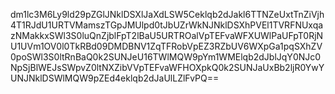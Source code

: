 dm1lc3M6Ly9ld29pZGlJNklDSXlJaXdLSW5Ceklqb2dJakl6TTNZeUxtTnZiVjh4T1RJdU1URTVMamszTGpJMUlpd0tJbUZrWkNJNklDSXhPVEl1TVRFNUxqazNMakkxSWl3S0luQnZjblFpT2lBaU5URTROalVpTEFvaWFXUWlPaUFpT0RjNU1UVm1OV0l0TkRBd09DMDBNV1ZqTFRobVpEZ3RZbUV6WXpGa1pqSXhZV0poSWl3S0ltRnBaQ0k2SUNJeU16TWlMQW9pYm1WMElqb2dJblJqY0NJc0NpSjBlWEJsSWpvZ0ltNXZibVVpTEFvaWFHOXpkQ0k2SUNJaUxBb2ljR0YwYUNJNklDSWlMQW9pZEd4eklqb2dJaUlLZlFvPQ==

